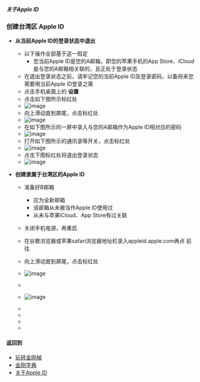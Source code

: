 ##### 关于Apple ID
### 创建台湾区 Apple ID

- <strong>从当前Apple ID的登录状态中退出</strong>
  - 以下操作全部基于这一假定
    - 您当前Apple ID是您的A邮箱，即您的苹果手机的App Store、iCloud是与您的A邮箱相关联的，且正处于登录状态
  - 在退出登录状态之前，请牢记您的当前Apple ID及登录密码，以备将来您需要用当前Apple ID登录之需
  - 点击手机桌面上的 <strong>设置</strong>
  - 点击如下图所示标红处
  - ![image]()
  - 向上滑动直到屏尾，点击标红处
  - ![image]()
  - 在如下图所示的一屏中录入与您的A邮箱作为Apple ID相对应的密码
  - ![image]()
  - 打开如下图所示的通讯录等开关，点击标红处
  - ![image]()
  - 点击下图标红处将退出登录状态
  - ![image]()

- <strong>创建隶属于台湾区的Apple ID</strong>

  - 准备好B邮箱
    - 应为全新邮箱
    - 该邮箱从未被当作AppIe ID使用过
    - 从未与苹果iCloud、App Store有过关联
  - 关闭手机电源，再重启
  - 在谷歌浏览器或苹果safari浏览器地址栏录入appleid.apple.com再点 前往
  - 向上滑动直到屏尾，点击标红处
  - ![image]()
  -
  - ![image]()
  -

  - 
  - 
  - 

#### 返回到
- [玩转金刚梯](https://github.com/a2zitpro/web/blob/master/LadderFree/A.md)
- [金刚字典](https://github.com/a2zitpro/web/blob/master/LadderFree/kkDictionary/KKDictionary.md)
- [关于Apple ID](https://github.com/a2zitpro/web/blob/master/LadderFree/kkDictionary/kkAppLadder/iOS/AppleIDList.md)
